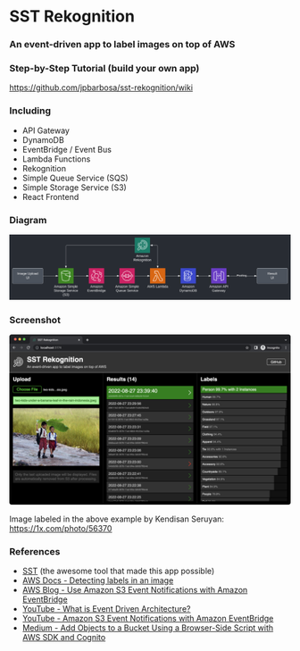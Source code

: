 # SST Rekognition

### An event-driven app to label images on top of AWS

### Step-by-Step Tutorial (build your own app)

https://github.com/jpbarbosa/sst-rekognition/wiki

### Including

- API Gateway
- DynamoDB
- EventBridge / Event Bus
- Lambda Functions
- Rekognition
- Simple Queue Service (SQS)
- Simple Storage Service (S3)
- React Frontend

### Diagram

![alt](frontend/public/diagram.svg)

### Screenshot

![alt](frontend/public/screenshot.png)

Image labeled in the above example by Kendisan Seruyan: https://1x.com/photo/56370

### References

- [SST](https://sst.dev) (the awesome tool that made this app possible)
- [AWS Docs - Detecting labels in an image](https://docs.aws.amazon.com/rekognition/latest/dg/labels-detect-labels-image.html)
- [AWS Blog - Use Amazon S3 Event Notifications with Amazon EventBridge](https://aws.amazon.com/blogs/aws/new-use-amazon-s3-event-notifications-with-amazon-eventbridge/)
- [YouTube - What is Event Driven Architecture?](https://youtu.be/DQ5Cbt8DQbM)
- [YouTube - Amazon S3 Event Notifications with Amazon EventBridge](https://youtu.be/k-jEuNb_KBM)
- [Medium - Add Objects to a Bucket Using a Browser-Side Script with AWS SDK and Cognito](https://medium.com/@KerrySheldon/s3-exercise-2-3-add-content-to-a-bucket-using-a-browser-side-script-with-aws-sdk-and-cognito-93beb4fc1151)
